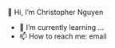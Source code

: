 👋 Hi, I’m Christopher Nguyen
- 🌱 I’m currently learning ...
- 📫 How to reach me: email

<!---
chrisnguyen18/chrisnguyen18 is a ✨ special ✨ repository because its `README.md` (this file) appears on your GitHub profile.
You can click the Preview link to take a look at your changes.
--->
